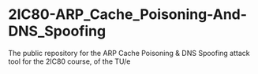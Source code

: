 # 2IC80-ARP_Cache_Poisoning-And-DNS_Spoofing
The public repository for the ARP Cache Poisoning &amp; DNS Spoofing attack tool for the 2IC80 course, of the TU/e
